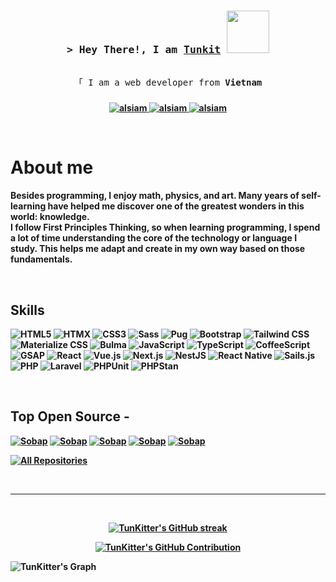 <h3 align="center">
        <samp>&gt; Hey There!, I am
                <b><a target="_blank" href="https://alsiam.com">Tunkit</a></b>
          <img src="https://i.pinimg.com/originals/0b/f2/ba/0bf2baebc370e83b26b1e5ef6a558f07.gif" width="68">
        </samp>
</h3>


<p align="center"> 
  <samp>
    <br>
    「 I am a web developer from <b>Vietnam<h3 align="center">
</h3>



<p align="center">
 <a href="https://alsiam.com" target="blank">
  <img src="https://img.shields.io/badge/Website-DC143C?style=for-the-badge&logo=medium&logoColor=white" alt="alsiam" />
 </a>
 <a href="https://linkedin.com/in/al-siam" target="_blank">
  <img src="https://img.shields.io/badge/LinkedIn-0077B5?style=for-the-badge&logo=linkedin&logoColor=white" alt="alsiam"/>
 </a>
 <a href="https://facebook.com/alsiam.dev" target="_blank">
  <img src="https://img.shields.io/badge/Facebook-20BEFF?&style=for-the-badge&logo=facebook&logoColor=white" alt="alsiam"  />
  </a> 
</p>
<br />

<!-- About Section -->
 # About me
 
<p>
Besides programming, I enjoy math, physics, and art. Many years of self-learning have helped me discover one of the greatest wonders in this world: knowledge.<br/>
I follow <b>First Principles Thinking</b>, so when learning programming, I spend a lot of time understanding the core of the technology or language I study. This helps me adapt and create in my own way based on those fundamentals.
</p>

<br/>

## Skills

![HTML5](https://img.shields.io/badge/HTML5-E34F26?style=for-the-badge&logo=html5&logoColor=white)
![HTMX](https://img.shields.io/badge/HTMX-3366CC?style=for-the-badge&logo=htmx&logoColor=white)
![CSS3](https://img.shields.io/badge/CSS3-1572B6?style=for-the-badge&logo=css3&logoColor=white)
![Sass](https://img.shields.io/badge/Sass-CC6699?style=for-the-badge&logo=sass&logoColor=white)
![Pug](https://img.shields.io/badge/Pug-A86454?style=for-the-badge&logo=pug&logoColor=white)
![Bootstrap](https://img.shields.io/badge/Bootstrap-563D7C?style=for-the-badge&logo=bootstrap&logoColor=white)
![Tailwind CSS](https://img.shields.io/badge/Tailwind_CSS-38B2AC?style=for-the-badge&logo=tailwindcss&logoColor=white)
![Materialize CSS](https://img.shields.io/badge/Materialize_CSS-EE6E73?style=for-the-badge&labelColor=000000&logo=materializecss&logoColor=white)
![Bulma](https://img.shields.io/badge/Bulma-00D1B2?style=for-the-badge&labelColor=000000&logo=bulma&logoColor=00D1B2)
![JavaScript](https://img.shields.io/badge/JavaScript-F7DF1E?style=for-the-badge&logo=javascript&logoColor=black)
![TypeScript](https://img.shields.io/badge/TypeScript-007ACC?style=for-the-badge&logo=typescript&logoColor=white)
![CoffeeScript](https://img.shields.io/badge/CoffeeScript-2F2625?style=for-the-badge&logo=coffeescript&logoColor=white)
![GSAP](https://img.shields.io/badge/GSAP-88CE02?style=for-the-badge&logo=greensock&logoColor=black)
![React](https://img.shields.io/badge/React-61DAFB?style=for-the-badge&logo=react&logoColor=black)
![Vue.js](https://img.shields.io/badge/Vue.js-42B883?style=for-the-badge&logo=vue.js&logoColor=white)
![Next.js](https://img.shields.io/badge/Next.js-000000?style=for-the-badge&logo=nextdotjs&logoColor=white)
![NestJS](https://img.shields.io/badge/NestJS-E0234E?style=for-the-badge&logo=nestjs&logoColor=white)
![React Native](https://img.shields.io/badge/React_Native-61DAFB?style=for-the-badge&logo=react&logoColor=black)
![Sails.js](https://img.shields.io/badge/Sails.js-0E93D0?style=for-the-badge&logo=sailsdotjs&logoColor=white)
![PHP](https://img.shields.io/badge/PHP-777BB4?style=for-the-badge&logo=php&logoColor=white)
![Laravel](https://img.shields.io/badge/Laravel-FF2D20?style=for-the-badge&logo=laravel&logoColor=white)
![PHPUnit](https://img.shields.io/badge/PHPUnit-366488?style=for-the-badge&logo=php&logoColor=white)
![PHPStan](https://img.shields.io/badge/PHPStan-4F5B93?style=for-the-badge&logo=php&logoColor=white)


<br/>

## Top Open Source -
[![Sobap](https://github-readme-stats.vercel.app/api/pin/?username=TunKitter&repo=sobap&border_color=FFFFFF&bg_color=0D1117&title_color=C9D1D9&text_color=8B949E&icon_color=7F3FBF)](https://github.com/alsiam/itasks)
[![Sobap](https://github-readme-stats.vercel.app/api/pin/?username=TunKitter&repo=sobap&border_color=FFFFFF&bg_color=0D1117&title_color=C9D1D9&text_color=8B949E&icon_color=7F3FBF)](https://github.com/alsiam/itasks)
[![Sobap](https://github-readme-stats.vercel.app/api/pin/?username=TunKitter&repo=sobap&border_color=FFFFFF&bg_color=0D1117&title_color=C9D1D9&text_color=8B949E&icon_color=7F3FBF)](https://github.com/alsiam/itasks)
[![Sobap](https://github-readme-stats.vercel.app/api/pin/?username=TunKitter&repo=sobap&border_color=FFFFFF&bg_color=0D1117&title_color=C9D1D9&text_color=8B949E&icon_color=7F3FBF)](https://github.com/alsiam/itasks)
[![Sobap](https://github-readme-stats.vercel.app/api/pin/?username=TunKitter&repo=sobap&border_color=FFFFFF&bg_color=0D1117&title_color=C9D1D9&text_color=8B949E&icon_color=7F3FBF)](https://github.com/alsiam/itasks)

<p align="left">
  <a href="https://github.com/TunKitter?tab=repositories" target="_blank"><img alt="All Repositories" title="All Repositories" src="https://img.shields.io/badge/-All%20Repos-2962FF?style=for-the-badge&logo=koding&logoColor=white"/></a>
</p>

<br/>
<hr/>
<br/>

<p align="center">
  <a href="https://github.com/TunKitter">
    <img src="https://github-readme-streak-stats.herokuapp.com/?user=TunKitter&theme=radical&border=FFFFFF&background=0D1117" alt="TunKitter's GitHub streak"/>
  </a>
</p>

<p align="center">
  <a href="https://github.com/TunKitter">
    <img src="https://github-profile-summary-cards.vercel.app/api/cards/profile-details?username=TunKitter&theme=radical" alt="TunKitter's GitHub Contribution"/>
  </a>
</p>

<!-- <a> 
    <a href="https://github.com/TunKitter"><img alt="TunKitter's Github Stats" src="https://denvercoder1-github-readme-stats.vercel.app/api?username=TunKitter&show_icons=true&count_private=true&theme=react&border_color=FFFFFF&bg_color=0D1117&title_color=F85D7F&icon_color=F8D866" height="192px" width="49.5%"/></a>
  <a href="https://github.com/TunKitter"><img alt="TunKitter's Top Languages" src="https://denvercoder1-github-readme-stats.vercel.app/api/top-langs/?username=TunKitter&langs_count=8&layout=compact&theme=react&border_color=FFFFFF&bg_color=0D1117&title_color=F85D7F&icon_color=F8D866" height="192px" width="49.5%"/></a>
  <br/>
</a>
-->

![TunKitter's Graph](https://github-readme-activity-graph.vercel.app/graph?username=TunKitter&custom_title=Al%20Siam's%20GitHub%20Activity%20Graph&bg_color=0D1117&color=7F3FBF&line=7F3FBF&point=7F3FBF&area_color=FFFFFF&title_color=FFFFFF&area=true)

